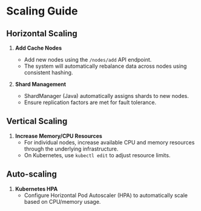 # Scaling Guide

## Horizontal Scaling

1. **Add Cache Nodes**
   - Add new nodes using the `/nodes/add` API endpoint.
   - The system will automatically rebalance data across nodes using consistent hashing.

2. **Shard Management**
   - ShardManager (Java) automatically assigns shards to new nodes.
   - Ensure replication factors are met for fault tolerance.

## Vertical Scaling

1. **Increase Memory/CPU Resources**
   - For individual nodes, increase available CPU and memory resources through the underlying infrastructure.
   - On Kubernetes, use `kubectl edit` to adjust resource limits.

## Auto-scaling

1. **Kubernetes HPA**
   - Configure Horizontal Pod Autoscaler (HPA) to automatically scale based on CPU/memory usage.
